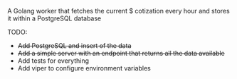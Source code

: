 A Golang worker that fetches the current $ cotization every hour and stores it within a PostgreSQL database

TODO:

- ~~Add PostgreSQL and insert of the data~~
- ~~Add a simple server with an endpoint that returns all the data available~~
- Add tests for everything
- Add viper to configure environment variables
